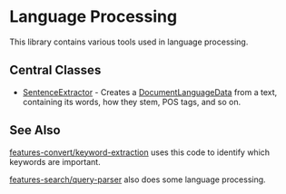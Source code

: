 # Language Processing

This library contains various tools used in language processing.

## Central Classes

* [SentenceExtractor](src/main/java/nu/marginalia/language/sentence/SentenceExtractor.java) - 
Creates a [DocumentLanguageData](src/main/java/nu/marginalia/language/model/DocumentLanguageData.java) from a text, containing
its words, how they stem, POS tags, and so on. 

## See Also

[features-convert/keyword-extraction](../../features-convert/keyword-extraction) uses this code to identify which keywords
are important.

[features-search/query-parser](../../features-search/query-parser) also does some language processing.